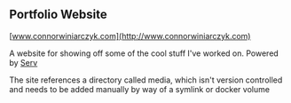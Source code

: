## Portfolio Website

[www.connorwiniarczyk.com](http://www.connorwiniarczyk.com)

A website for showing off some of the cool stuff I've worked on. Powered by
[Serv](https://github.com/connorwiniarczyk/serv)

The site references a directory called media, which isn't version controlled 
and needs to be added manually by way of a symlink or docker volume
